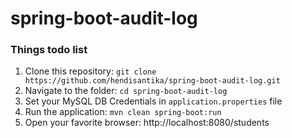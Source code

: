 # spring-boot-audit-log

### Things todo list

1. Clone this repository: `git clone https://github.com/hendisantika/spring-boot-audit-log.git`
2. Navigate to the folder: `cd spring-boot-audit-log`
3. Set your MySQL DB Credentials in `application.properties` file
4. Run the application: `mvn clean spring-boot:run`
5. Open your favorite browser: http://localhost:8080/students

